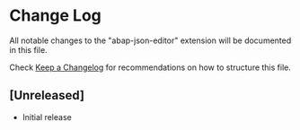 # Change Log

All notable changes to the "abap-json-editor" extension will be documented in this file.

Check [Keep a Changelog](http://keepachangelog.com/) for recommendations on how to structure this file.

## [Unreleased]

- Initial release